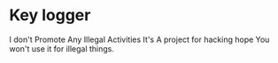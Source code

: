 # Key logger
I don't Promote Any Illegal Activities It's A project for hacking
hope You won't use it for illegal things.

